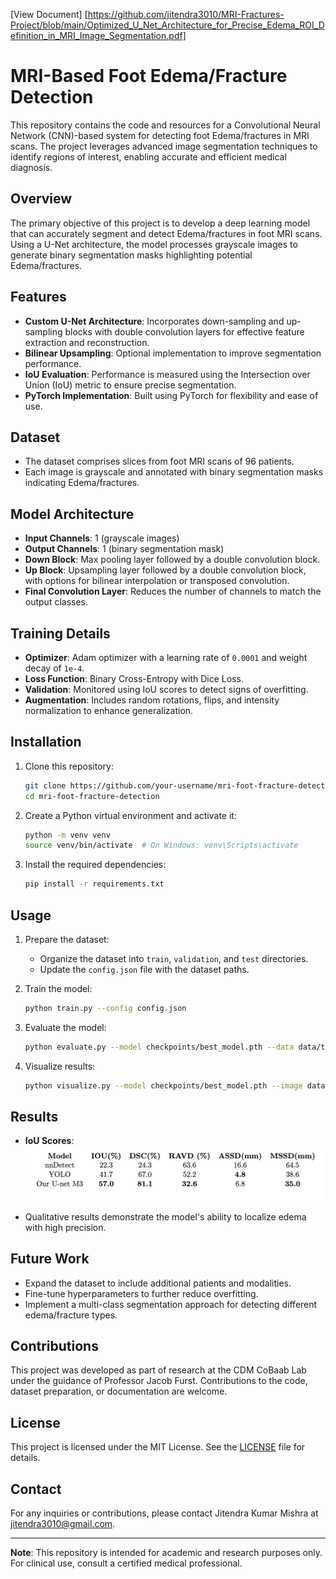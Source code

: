 [View Document] [https://github.com/jitendra3010/MRI-Fractures-Project/blob/main/Optimized_U_Net_Architecture_for_Precise_Edema_ROI_Definition_in_MRI_Image_Segmentation.pdf]

# MRI-Based Foot Edema/Fracture Detection

This repository contains the code and resources for a Convolutional Neural Network (CNN)-based system for detecting foot Edema/fractures in MRI scans. The project leverages advanced image segmentation techniques to identify regions of interest, enabling accurate and efficient medical diagnosis.

## Overview

The primary objective of this project is to develop a deep learning model that can accurately segment and detect Edema/fractures in foot MRI scans. Using a U-Net architecture, the model processes grayscale images to generate binary segmentation masks highlighting potential Edema/fractures.

## Features

- **Custom U-Net Architecture**: Incorporates down-sampling and up-sampling blocks with double convolution layers for effective feature extraction and reconstruction.
- **Bilinear Upsampling**: Optional implementation to improve segmentation performance.
- **IoU Evaluation**: Performance is measured using the Intersection over Union (IoU) metric to ensure precise segmentation.
- **PyTorch Implementation**: Built using PyTorch for flexibility and ease of use.

## Dataset

- The dataset comprises slices from foot MRI scans of 96 patients.
- Each image is grayscale and annotated with binary segmentation masks indicating Edema/fractures.

## Model Architecture

- **Input Channels**: 1 (grayscale images)
- **Output Channels**: 1 (binary segmentation mask)
- **Down Block**: Max pooling layer followed by a double convolution block.
- **Up Block**: Upsampling layer followed by a double convolution block, with options for bilinear interpolation or transposed convolution.
- **Final Convolution Layer**: Reduces the number of channels to match the output classes.

## Training Details

- **Optimizer**: Adam optimizer with a learning rate of `0.0001` and weight decay of `1e-4`.
- **Loss Function**: Binary Cross-Entropy with Dice Loss.
- **Validation**: Monitored using IoU scores to detect signs of overfitting.
- **Augmentation**: Includes random rotations, flips, and intensity normalization to enhance generalization.

## Installation

1. Clone this repository:
   ```bash
   git clone https://github.com/your-username/mri-foot-fracture-detection.git
   cd mri-foot-fracture-detection
   ```
2. Create a Python virtual environment and activate it:
   ```bash
   python -m venv venv
   source venv/bin/activate  # On Windows: venv\Scripts\activate
   ```
3. Install the required dependencies:
   ```bash
   pip install -r requirements.txt
   ```

## Usage

1. Prepare the dataset:
   - Organize the dataset into `train`, `validation`, and `test` directories.
   - Update the `config.json` file with the dataset paths.

2. Train the model:
   ```bash
   python train.py --config config.json
   ```

3. Evaluate the model:
   ```bash
   python evaluate.py --model checkpoints/best_model.pth --data data/test
   ```

4. Visualize results:
   ```bash
   python visualize.py --model checkpoints/best_model.pth --image data/test/image_01.png
   ```

## Results

- **IoU Scores**:
 ![alt text](image.png)

- Qualitative results demonstrate the model's ability to localize edema with high precision.

## Future Work

- Expand the dataset to include additional patients and modalities.
- Fine-tune hyperparameters to further reduce overfitting.
- Implement a multi-class segmentation approach for detecting different edema/fracture types.

## Contributions

This project was developed as part of research at the CDM CoBaab Lab under the guidance of Professor Jacob Furst. Contributions to the code, dataset preparation, or documentation are welcome.

## License

This project is licensed under the MIT License. See the [LICENSE](LICENSE) file for details.

## Contact

For any inquiries or contributions, please contact Jitendra Kumar Mishra at [jitendra3010@gmail.com](mailto:jitendra3010@gmail.com).

---

**Note**: This repository is intended for academic and research purposes only. For clinical use, consult a certified medical professional.
